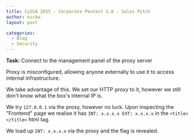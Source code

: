 ```yaml
---
title: CySCA 2015 - Corporate Pentest 1.0 - Sales Pitch
author: nickw
layout: post

categories:
  - Blog
  - Security
---
```


**Task:** Connect to the management panel of the proxy server

Proxy is misconfigured, allowing anyone externally to use it to access 
internal infrastructure.

We take advantage of this. We set our HTTP proxy to it, however we still don't know what the box's internal IP is. 

We try `127.0.0.1` via the proxy, however no luck. Upon inspecting the "Frontend" page we realise it has `INT: x.x.x.x EXT: x.x.x.x` in the `<title></title>` html tag.

We load up `INT: x.x.x.x` via the proxy and the flag is revealed.
